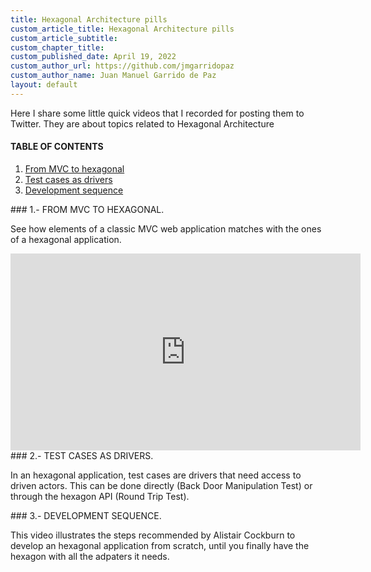 ```yaml
---
title: Hexagonal Architecture pills
custom_article_title: Hexagonal Architecture pills
custom_article_subtitle:
custom_chapter_title:
custom_published_date: April 19, 2022
custom_author_url: https://github.com/jmgarridopaz
custom_author_name: Juan Manuel Garrido de Paz
layout: default
---
```


<p class="intro">Here I share some little quick videos that I recorded for posting them to Twitter. They are about topics related to Hexagonal Architecture</p>

#### TABLE OF CONTENTS

1. [From MVC to hexagonal](#tc1)
2. [Test cases as drivers](#tc2)
3. [Development sequence](#tc3)

<div id="tc1"></div>
### 1.- FROM MVC TO HEXAGONAL.

See how elements of a classic MVC web application matches with the ones of a hexagonal application.

<iframe width="560" height="315" src="https://www.youtube.com/embed/fkr6CNoMwx4" title="YouTube video player" frameborder="0" allow="accelerometer; autoplay; clipboard-write; encrypted-media; gyroscope; picture-in-picture" allowfullscreen></iframe>

<div id="tc2"></div>
### 2.- TEST CASES AS DRIVERS.

In an hexagonal application, test cases are drivers that need access to driven actors. This can be done directly (Back Door Manipulation Test) or through the hexagon API (Round Trip Test).

<div id="tc3"></div>
### 3.- DEVELOPMENT SEQUENCE.

This video illustrates the steps recommended by Alistair Cockburn to develop an hexagonal application from scratch, until you finally have the hexagon with all the adpaters it needs.

<br/>

<div class="commentbox"></div>
